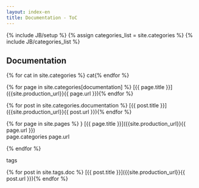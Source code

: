 ```yaml
---
layout: index-en
title: Documentation - ToC
---
```

{% include JB/setup %}
{% assign categories_list = site.categories %}
{% include JB/categories_list %}

## Documentation
{% for cat in site.categories %}
cat{% endfor %}


{% for page in site.categories[documentation] %}
[{{ page.title }}]({{site.production_url}}{{ page.url }}){% endfor %}

{% for post in site.categories.documentation %}
[{{ post.title }}]({{site.production_url}}{{ post.url }}){% endfor %}

{% for page in site.pages %}
}
      	[{{ page.title }}]({{site.production_url}}{{ page.url }})      	
      	page.categories
		page.url



{% endfor %}

tags

{% for post in site.tags.doc %}
[{{ post.title }}]({{site.production_url}}{{ post.url }}){% endfor %}



